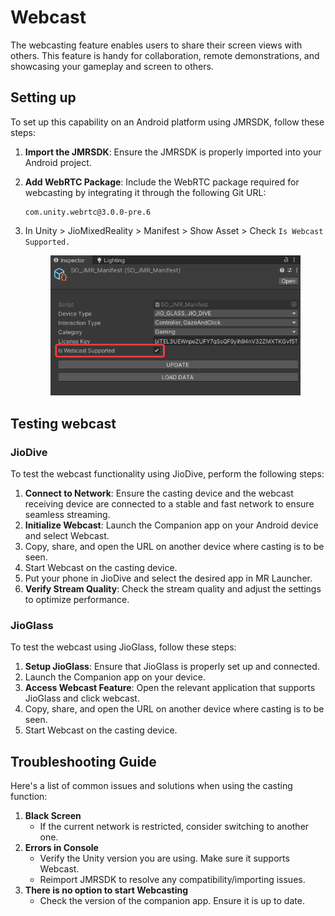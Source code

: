# Webcast

The webcasting feature enables users to share their screen views with others. This feature is handy for collaboration, remote demonstrations, and showcasing your gameplay and screen to others.&#x20;

## Setting up

To set up this capability on an Android platform using JMRSDK, follow these steps:

1. **Import the JMRSDK**: Ensure the JMRSDK is properly imported into your Android project.
2.  **Add WebRTC Package**: Include the WebRTC package required for webcasting by integrating it through the following Git URL:

    ```
    com.unity.webrtc@3.0.0-pre.6
    ```
3.  In Unity > JioMixedReality > Manifest > Show Asset > Check `Is Webcast Supported.`&#x20;

    <div align="left"><figure><img src="../.gitbook/assets/image.png" alt="" width="407"><figcaption></figcaption></figure></div>

## Testing webcast

### JioDive

To test the webcast functionality using JioDive, perform the following steps:

1. **Connect to Network**: Ensure the casting device and the webcast receiving device are connected to a stable and fast network to ensure seamless streaming.
2. **Initialize Webcast**: Launch the Companion app on your Android device and select Webcast.
3. Copy, share, and open the URL on another device where casting is to be seen.&#x20;
4. Start Webcast on the casting device.&#x20;
5. Put your phone in JioDive and select the desired app in MR Launcher.
6. **Verify Stream Quality**: Check the stream quality and adjust the settings to optimize performance.

### JioGlass

To test the webcast using JioGlass, follow these steps:

1. **Setup JioGlass**: Ensure that JioGlass is properly set up and connected.
2. Launch the Companion app on your device.
3. **Access Webcast Feature**: Open the relevant application that supports JioGlass and click webcast.
4. Copy, share, and open the URL on another device where casting is to be seen.&#x20;
5. Start Webcast on the casting device.&#x20;

## Troubleshooting Guide

Here's a list of common issues and solutions when using the casting function:

1. **Black Screen**
   * If the current network is restricted, consider switching to another one.
2. **Errors in Console**
   * Verify the Unity version you are using. Make sure it supports Webcast.
   * Reimport JMRSDK to resolve any compatibility/importing issues.
3. **There is no option to start Webcasting**
   * Check the version of the companion app. Ensure it is up to date.

